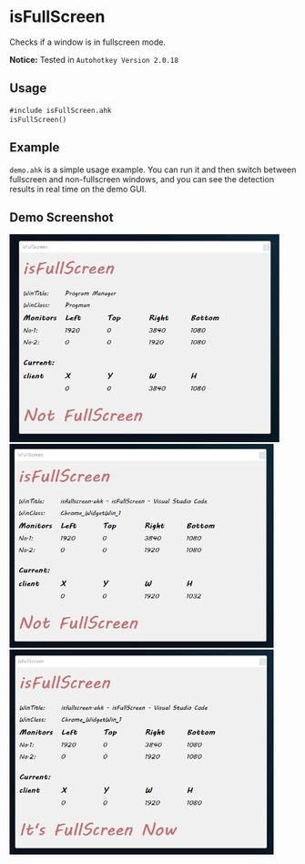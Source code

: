 # isFullScreen

Checks if a window is in fullscreen mode.

**Notice:** Tested in `Autohotkey Version 2.0.18`

## Usage

```autohotkey
#include isFullScreen.ahk
isFullScreen()
```

## Example

`demo.ahk` is a simple usage example. You can run it and then switch between fullscreen and non-fullscreen windows, and you can see the detection results in real time on the demo GUI.

## Demo Screenshot

<img src="assets/sc1.png" style="zoom: 67%;" /><img src="assets/sc2.png" style="zoom:67%;" /><img src="assets/sc3.png" style="zoom:67%;" />
